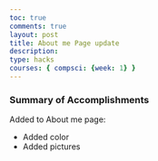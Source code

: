 ```yaml
---
toc: true
comments: true
layout: post
title: About me Page update
description: 
type: hacks
courses: { compsci: {week: 1} }
---
```


### Summary of Accomplishments
Added to About me page:
- Added color
- Added pictures
